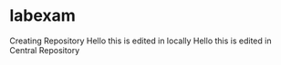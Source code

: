# labexam
Creating Repository
Hello this is edited in locally
Hello this is edited in Central Repository
